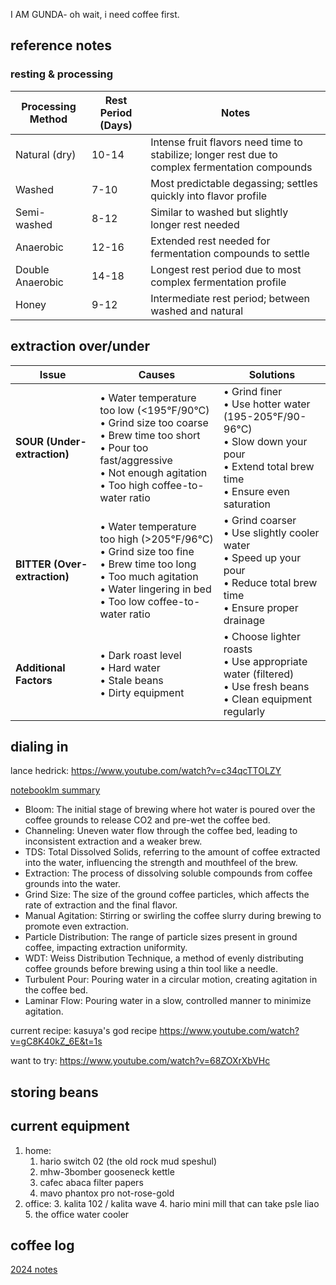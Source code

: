 I AM GUNDA- oh wait, i need coffee first.

## reference notes

### resting & processing

| Processing Method    | Rest Period (Days) | Notes |
|---------------------|-------------------|--------|
| Natural (dry)       | 10-14 | Intense fruit flavors need time to stabilize; longer rest due to complex fermentation compounds |
| Washed             | 7-10  | Most predictable degassing; settles quickly into flavor profile |
| Semi-washed        | 8-12  | Similar to washed but slightly longer rest needed |
| Anaerobic          | 12-16 | Extended rest needed for fermentation compounds to settle |
| Double Anaerobic   | 14-18 | Longest rest period due to most complex fermentation profile |
| Honey              | 9-12  | Intermediate rest period; between washed and natural |

## extraction over/under

| Issue | Causes | Solutions |
|--------|---------|------------|
| **SOUR (Under-extraction)** | • Water temperature too low (<195°F/90°C)<br>• Grind size too coarse<br>• Brew time too short<br>• Pour too fast/aggressive<br>• Not enough agitation<br>• Too high coffee-to-water ratio | • Grind finer<br>• Use hotter water (195-205°F/90-96°C)<br>• Slow down your pour<br>• Extend total brew time<br>• Ensure even saturation |
| **BITTER (Over-extraction)** | • Water temperature too high (>205°F/96°C)<br>• Grind size too fine<br>• Brew time too long<br>• Too much agitation<br>• Water lingering in bed<br>• Too low coffee-to-water ratio | • Grind coarser<br>• Use slightly cooler water<br>• Speed up your pour<br>• Reduce total brew time<br>• Ensure proper drainage |
| **Additional Factors** | • Dark roast level<br>• Hard water<br>• Stale beans<br>• Dirty equipment | • Choose lighter roasts<br>• Use appropriate water (filtered)<br>• Use fresh beans<br>• Clean equipment regularly |

## dialing in

lance hedrick: https://www.youtube.com/watch?v=c34qcTTOLZY

[notebooklm summary](https://notebooklm.google.com/notebook/acc19547-9c9a-4f85-af94-54cdc78e3eda?authuser=0&original_referer=https:%2F%2Fwww.bing.com%23&pli=1)
* Bloom: The initial stage of brewing where hot water is poured over the coffee grounds to release CO2 and pre-wet the coffee bed.
* Channeling: Uneven water flow through the coffee bed, leading to inconsistent extraction and a weaker brew.
* TDS: Total Dissolved Solids, referring to the amount of coffee extracted into the water, influencing the strength and mouthfeel of the brew.
* Extraction: The process of dissolving soluble compounds from coffee grounds into the water.
* Grind Size: The size of the ground coffee particles, which affects the rate of extraction and the final flavor.
* Manual Agitation: Stirring or swirling the coffee slurry during brewing to promote even extraction.
* Particle Distribution: The range of particle sizes present in ground coffee, impacting extraction uniformity.
* WDT: Weiss Distribution Technique, a method of evenly distributing coffee grounds before brewing using a thin tool like a needle.
* Turbulent Pour: Pouring water in a circular motion, creating agitation in the coffee bed.
* Laminar Flow: Pouring water in a slow, controlled manner to minimize agitation.

current recipe: kasuya's god recipe https://www.youtube.com/watch?v=gC8K40kZ_6E&t=1s

want to try: https://www.youtube.com/watch?v=68ZOXrXbVHc

## storing beans

## current equipment
1. home:
   1. hario switch 02 (the old rock mud speshul)
   2. mhw-3bomber gooseneck kettle
   3. cafec abaca filter papers
   4. mavo phantox pro not-rose-gold
2. office:
   3. kalita 102 / kalita wave
   4. hario mini mill that can take psle liao
   5. the office water cooler


## coffee log

[2024 notes](https://celestialbeaning.github.io/tasting/202412_notes.html)